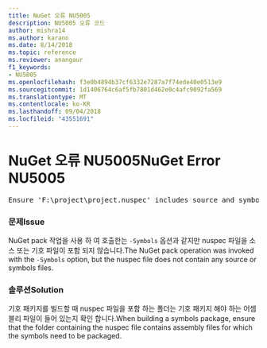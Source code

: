 ```yaml
---
title: NuGet 오류 NU5005
description: NU5005 오류 코드
author: mishra14
ms.author: karann
ms.date: 8/14/2018
ms.topic: reference
ms.reviewer: anangaur
f1_keywords:
- NU5005
ms.openlocfilehash: f3e0b4894b37cf6332e7287a7f74ede40e0513e9
ms.sourcegitcommit: 1d1406764c6af5fb7801d462e0c4afc9092fa569
ms.translationtype: MT
ms.contentlocale: ko-KR
ms.lasthandoff: 09/04/2018
ms.locfileid: "43551691"
---
```

# <a name="nuget-error-nu5005"></a><span data-ttu-id="b69c4-103">NuGet 오류 NU5005</span><span class="sxs-lookup"><span data-stu-id="b69c4-103">NuGet Error NU5005</span></span>
<pre>Ensure 'F:\project\project.nuspec' includes source and symbol files. For help on building symbols package, visit http://docs.nuget.org/.</pre>

### <a name="issue"></a><span data-ttu-id="b69c4-104">문제</span><span class="sxs-lookup"><span data-stu-id="b69c4-104">Issue</span></span>

<span data-ttu-id="b69c4-105">NuGet pack 작업을 사용 하 여 호출한는 `-Symbols` 옵션과 같지만 nuspec 파일을 소스 또는 기호 파일이 포함 되지 않습니다.</span><span class="sxs-lookup"><span data-stu-id="b69c4-105">The NuGet pack operation was invoked with the `-Symbols` option, but the nuspec file does not contain any source or symbols files.</span></span>


### <a name="solution"></a><span data-ttu-id="b69c4-106">솔루션</span><span class="sxs-lookup"><span data-stu-id="b69c4-106">Solution</span></span>

<span data-ttu-id="b69c4-107">기호 패키지를 빌드할 때 nuspec 파일을 포함 하는 폴더는 기호 패키지 해야 하는 어셈블리 파일이 들어 있는지 확인 합니다.</span><span class="sxs-lookup"><span data-stu-id="b69c4-107">When building a symbols package, ensure that the folder containing the nuspec file contains assembly files for which the symbols need to be packaged.</span></span>

